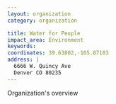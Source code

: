 ```yaml
---
layout: organization
category: organization

title: Water for People
impact_area: Environment
keywords: 
coordinates: 39.63802,-105.07183
address: |
  6666 W. Quincy Ave
  Denver CO 80235
---
```

Organization's overview
